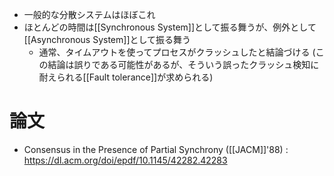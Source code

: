 - 一般的な分散システムはほぼこれ
- ほとんどの時間は[[Synchronous System]]として振る舞うが、例外として[[Asynchronous System]]として振る舞う
	- 通常、タイムアウトを使ってプロセスがクラッシュしたと結論づける (この結論は誤りである可能性があるが、そういう誤ったクラッシュ検知に耐えられる[[Fault tolerance]]が求められる)

# 論文
- Consensus in the Presence of Partial Synchrony ([[JACM]]'88) : https://dl.acm.org/doi/epdf/10.1145/42282.42283